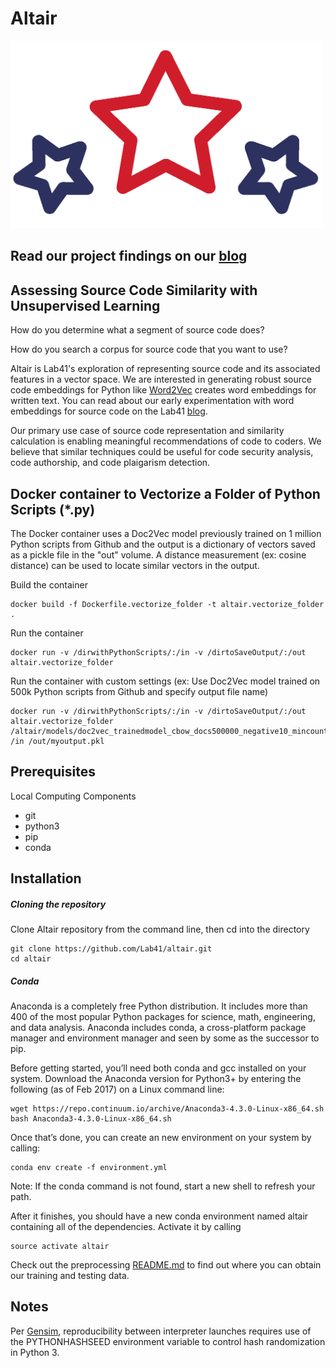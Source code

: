 # Altair 
<img src="assets/altair_logo.png" width=500 height=300 alt="altair logo" />

## Read our project findings on our [blog](https://gab41.lab41.org/doc2vec-to-assess-semantic-similarity-in-source-code-667acb3e62d7)

## Assessing Source Code Similarity with Unsupervised Learning

How do you determine what a segment of source code does?

How do you search a corpus for source code that you want to use?

Altair is Lab41's exploration of representing source code and its associated features in a vector space. We are interested in generating robust source code embeddings for Python like [Word2Vec](https://code.google.com/archive/p/word2vec/) creates word embeddings for written text. You can read about our early experimentation with word embeddings for source code on the Lab41 [blog](https://gab41.lab41.org/python2vec-word-embeddings-for-source-code-3d14d030fe8f#.c6zmcq8be).

Our primary use case of source code representation and similarity calculation is enabling meaningful recommendations of code to coders. We believe that similar techniques could be useful for code security analysis, code authorship, and code plaigarism detection.

## Docker container to Vectorize a Folder of Python Scripts (*.py)

The Docker container uses a Doc2Vec model previously trained on 1 million Python scripts from Github and the output is a dictionary of vectors saved as a pickle file in the "out" volume. A distance measurement (ex: cosine distance) can be used to locate similar vectors in the output. 

Build the container 
```
docker build -f Dockerfile.vectorize_folder -t altair.vectorize_folder .
```

Run the container
```
docker run -v /dirwithPythonScripts/:/in -v /dirtoSaveOutput/:/out altair.vectorize_folder
```

Run the container with custom settings (ex: Use Doc2Vec model trained on 500k Python scripts from Github and specify output file name)
```
docker run -v /dirwithPythonScripts/:/in -v /dirtoSaveOutput/:/out altair.vectorize_folder /altair/models/doc2vec_trainedmodel_cbow_docs500000_negative10_mincount500_minlen2000_win5.pkl /in /out/myoutput.pkl
```

## Prerequisites

Local Computing Components
* git
* python3
* pip
* conda

## Installation

##### Cloning the repository

Clone Altair repository from the command line, then cd into the directory
```
git clone https://github.com/Lab41/altair.git
cd altair
```

##### Conda

Anaconda is a completely free Python distribution. It includes more than 400 of the most popular Python packages for science, math, engineering, and data analysis. Anaconda includes conda, a cross-platform package manager and environment manager and seen by some as the successor to pip.

Before getting started, you’ll need both conda and gcc installed on your system. Download the Anaconda version for Python3+ by entering the following (as of Feb 2017) on a Linux command line:
```
wget https://repo.continuum.io/archive/Anaconda3-4.3.0-Linux-x86_64.sh
bash Anaconda3-4.3.0-Linux-x86_64.sh
```

Once that’s done, you can create an new environment on your system by calling:
```
conda env create -f environment.yml
```

Note: If the conda command is not found, start a new shell to refresh your path.

After it finishes, you should have a new conda environment named altair containing all of the dependencies. Activate it by calling
```
source activate altair
```
Check out the preprocessing [README.md](altair/preprocess00/README.md) to find out where you can obtain our training and testing data.

## Notes

Per [Gensim](http://radimrehurek.com/gensim/models/doc2vec.html), reproducibility between interpreter launches requires use of the PYTHONHASHSEED environment variable to control hash randomization in Python 3.
